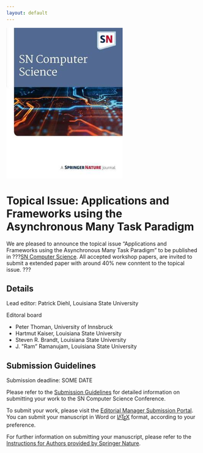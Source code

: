 ```yaml
---
layout: default
---
```


<a href="https://www.springer.com/journal/42979" rel="some text"><img src="assets/springernature_cs.jpg" alt="" /></a>

# Topical Issue: Applications and Frameworks using the Asynchronous Many Task Paradigm

We are pleased to announce the topical issue “Applications and Frameworks using the Asynchronous Many Task Paradigm” to be published in ???[SN Computer Science](https://www.springer.com/journal/42979). All accepted workshop papers, are invited to submit a extended paper with around 40% new conntent to the topical issue. ???

## Details

Lead editor: Patrick Diehl, Louisiana State University

Editoral board

* Peter Thoman, University of Innsbruck
* Hartmut Kaiser, Louisiana State University 
* Steven R. Brandt, Louisiana State University 
* J. "Ram” Ramanujam, Louisiana State University

## Submission Guidelines

Submission deadline: SOME DATE

Please refer to the [Submission Guidelines](https://www.springer.com/journal/42979/submission-guidelines?IFA.) for detailed information on submitting your work to the SN Computer Science Conference.

To submit your work, please visit the [Editorial Manager Submission Portal](https://www.editorialmanager.com/sncs/default2.aspx). You can submit your manuscript in Word or [<span class="latex">L<sup>a</sup>T<sub>e</sub>X</span>](https://www.springernature.com/gp/authors/campaigns/latex-author-support) format, according to your preference.

For further information on submitting your manuscript, please refer to the [Instructions for Authors provided by Springer Nature](https://www.editorialmanager.com/sncs/default2.aspx).


<!-- Inline CSS for the LaTeX symbol -->
<style>
.latex, .latex sub {
    font-size: 1em;
}
.latex sub {
    vertical-align: -0.5ex;
    margin-left: -0.1667em;
    margin-right: -0.125em;
    text-transform: uppercase;
}
.latex sup {
    font-size: 0.85em;
    vertical-align: 0.15em;
    margin-left: -0.36em;
    margin-right: -0.15em;
    text-transform: uppercase;
}
</style>
